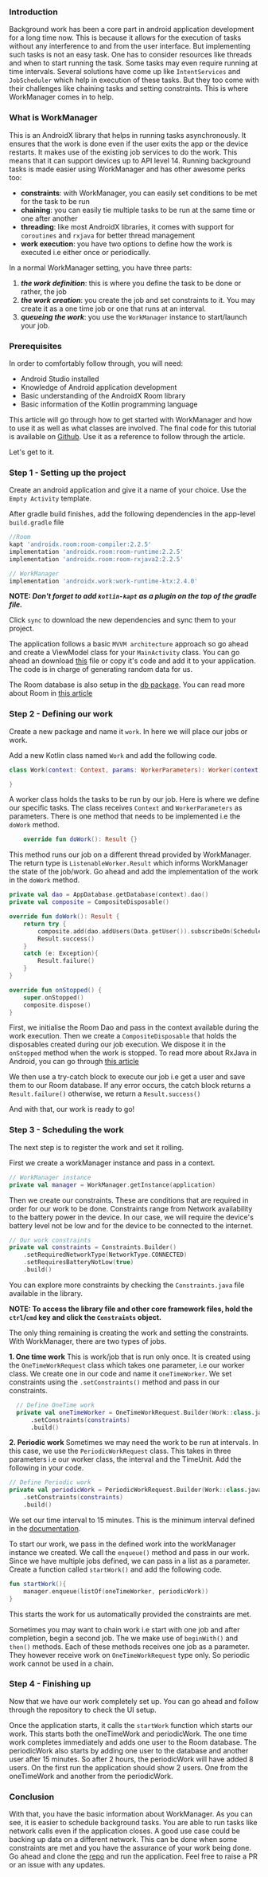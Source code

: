 ### Introduction
Background work has been a core part in android application development for a long time now. This is because it allows for the execution of tasks without any interference to and from the user interface. But implementing such tasks is not an easy task. One has to consider resources like threads and when to start running the task. Some tasks may even require running at time intervals. Several solutions have come up like `IntentServices` and `JobScheduler` which help in execution of these tasks. But they too come with their challenges like chaining tasks and setting constraints. This is where WorkManager comes in to help.

### What is WorkManager
This is an AndroidX library that helps in running tasks asynchronously. It ensures that the work is done even if the user exits the app or the device restarts. It makes use of the existing job services to do the work. This means that it can support devices up to API level 14. Running background tasks is made easier using WorkManager and has other awesome perks too:

* **constraints**: with WorkManager, you can easily set conditions to be met for the task to be run
* **chaining**: you can easily tie multiple tasks to be run at the same time or one after another
* **threading**: like most AndroidX libraries, it comes with support for `coroutines` and `rxjava` for better thread management
* **work execution**: you have two options to define how the work is executed i.e either once or periodically.

In a normal WorkManager setting, you have three parts:
1. **_the work definition_**: this is where you define the task to be done or rather, the job
2. **_the work creation_**: you create the job and set constraints to it. You may create it as a one time job or one that runs at an interval.
3. **_queueing the work_**: you use the `WorkManager` instance to start/launch your job.

### Prerequisites
In order to comfortably follow through, you will need:
* Android Studio installed
* Knowledge of Android application development
* Basic understanding of the AndroidX Room library
* Basic information of the Kotlin programming language

This article will go through how to get started with WorkManager and how to use it as well as what classes are involved. The final code for this tutorial is available on [Github](https://github.com/LinusMuema/kotlin/tree/workManager). Use it as a reference to follow through the article.

Let's get to it.

### Step 1 - Setting up the project
Create an android application and give it a name of your choice. Use the `Empty Activity` template.

After gradle build finishes, add the following dependencies in the app-level `build.gradle` file

```gradle
//Room
kapt 'androidx.room:room-compiler:2.2.5'
implementation 'androidx.room:room-runtime:2.2.5'
implementation 'androidx.room:room-rxjava2:2.2.5'

// WorkManager
implementation 'androidx.work:work-runtime-ktx:2.4.0'
```

**NOTE: _Don't forget to add `kotlin-kapt` as a plugin on the top of the gradle file._**

Click `sync` to download the new dependencies and sync them to your project.

The application follows a basic `MVVM architecture` approach so go ahead and create a ViewModel class for your `MainActivity` class. You can go ahead an download [this](https://github.com/LinusMuema/kotlin/blob/workManager/app/src/main/java/com/moose/androidkt/data/Data.kt) file or copy it's code and add it to your application. The code is in charge of generating random data for us.

The Room database is also setup in the [db package](https://github.com/LinusMuema/kotlin/tree/workManager/app/src/main/java/com/moose/androidkt/db). You can read more about Room in [this article](/engineering-education/android-room)

### Step 2 - Defining our work
Create a new package and name it `work`. In here we will place our jobs or work.

Add a new Kotlin class named `Work` and add the following code.

```Kotlin
class Work(context: Context, params: WorkerParameters): Worker(context, params) {

}
```

A worker class holds the tasks to be run by our job. Here is where we define our specific tasks. The class receives `Context` and `WorkerParameters` as parameters. There is one method that needs to be implemented i.e the `doWork` method.

```Kotlin
    override fun doWork(): Result {}
```

This method runs our job on a different thread provided by WorkManager. The return type is `ListenableWorker.Result` which informs WorkManager the state of the job/work. Go ahead and add the implementation of the work in the `doWork` method.

```Kotlin
private val dao = AppDatabase.getDatabase(context).dao()
private val composite = CompositeDisposable()

override fun doWork(): Result {
    return try {
        composite.add(dao.addUsers(Data.getUser()).subscribeOn(Schedulers.io()).subscribe())
        Result.success()
    }
    catch (e: Exception){
        Result.failure()
    }
}

override fun onStopped() {
    super.onStopped()
    composite.dispose()
}
```

First, we initialise the Room Dao and pass in the context available during the work execution. Then we create a `CompositeDisposable` that holds the disposables created during our job execution. We dispose it in the `onStopped` method when the work is stopped. To read more about RxJava in Android, you can go through [this article](/engineering-education/rxjava-android)

We then use a try-catch block to execute our job i.e get a user and save them to our Room database. If any error occurs, the catch block returns a `Result.failure()` otherwise, we return a `Result.success()`

And with that, our work is ready to go!

### Step 3 - Scheduling the work
The next step is to register the work and set it rolling.

First we create a workManager instance and pass in a context.

```Kotlin
// WorkManager instance
private val manager = WorkManager.getInstance(application)
```

Then we create our constraints. These are conditions that are required in order for our work to be done. Constraints range from Network availability to the battery power in the device. In our case, we will require the device's battery level not be low and for the device to be connected to the internet.

```Kotlin
// Our work constraints
private val constraints = Constraints.Builder()
    .setRequiredNetworkType(NetworkType.CONNECTED)
    .setRequiresBatteryNotLow(true)
    .build()
```

You can explore more constraints by checking the `Constraints.java` file available in the library.

**NOTE: To access the library file and other core framework files, hold the `ctrl`/`cmd` key and click the `Constraints` object.**

The only thing remaining is creating the work and setting the constraints. With WorkManager, there are two types of jobs.

**1. One time work**
This is work/job that is run only once. It is created using the `OneTimeWorkRequest` class which takes one parameter, i.e our worker class. We create one in our code and name it `oneTimeWorker`. We set constraints using the `.setConstraints()` method and pass in our constraints.

```Kotlin
  // Define OneTime work
  private val oneTimeWorker = OneTimeWorkRequest.Builder(Work::class.java)
      .setConstraints(constraints)
      .build()
```

**2. Periodic work**
Sometimes we may need the work to be run at intervals. In this case, we use the `PeriodicWorkRequest` class. This takes in three parameters i.e our worker class, the interval and the TimeUnit. Add the following in your code.

```Kotlin
// Define Periodic work
private val periodicWork = PeriodicWorkRequest.Builder(Work::class.java, 15, TimeUnit.MINUTES)
    .setConstraints(constraints)
    .build()
```

We set our time interval to 15 minutes. This is the minimum interval defined in the [documentation](https://developer.android.com/reference/kotlin/androidx/work/PeriodicWorkRequest).

To start our work, we pass in the defined work into the workManager instance we created. We call the `enqueue()` method and pass in our work. Since we have multiple jobs defined, we can pass in a list as a parameter. Create a function called `startWork()` and add the following code.

```Kotlin
fun startWork(){
    manager.enqueue(listOf(oneTimeWorker, periodicWork))
}
```

This starts the work for us automatically provided the constraints are met.

Sometimes you may want to chain work i.e start with one job and after completion, begin a second job. The we make use of `beginWith()` and `then()` methods. Each of these methods receives one job as a parameter. They however receive work on `OneTimeWorkRequest` type only. So periodic work cannot be used in a chain.

### Step 4 - Finishing up
Now that we have our work completely set up. You can go ahead and follow through the repository to check the UI setup.

Once the application starts, it calls the `startWork` function which starts our work. This starts both the oneTimeWork and periodicWork. The one time work completes immediately and adds one user to the Room database. The periodicWork also starts by adding one user to the database and another user after 15 minutes. So after 2 hours, the periodicWork will have added 8 users. On the first run the application should show 2 users. One from the oneTimeWork and another from the periodicWork.

### Conclusion
With that, you have the basic information about WorkManager. As you can see, it is easier to schedule background tasks. You are able to run tasks like network calls even if the application closes. A good use case could be backing up data on a different network. This can be done when some constraints are met and you have the assurance of your work being done. Go ahead and clone the [repo](https://github.com/LinusMuema/kotlin/tree/workManager) and run the application. Feel free to raise a PR or an issue with any updates.
